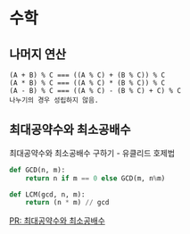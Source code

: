 # 수학

## 나머지 연산
```
(A + B) % C === ((A % C) + (B % C)) % C
(A * B) % C === ((A % C) * (B % C)) % C
(A - B) % C === ((A % C) - (B % C) + C) % C
나누기의 경우 성립하지 않음.
```

## 최대공약수와 최소공배수
최대공약수와 최소공배수 구하기 - 유클리드 호제법
```python
def GCD(n, m):
    return n if m == 0 else GCD(m, n%m)

def LCM(gcd, n, m):
    return (n * m) // gcd
```
[PR: 최대공약수와 최소공배수](https://github.com/Kwakcena/codeplus-SW-competency/pull/1)
